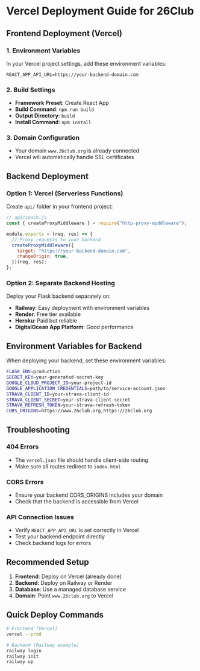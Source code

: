 # Vercel Deployment Guide for 26Club

## Frontend Deployment (Vercel)

### 1. Environment Variables

In your Vercel project settings, add these environment variables:

```
REACT_APP_API_URL=https://your-backend-domain.com
```

### 2. Build Settings

- **Framework Preset**: Create React App
- **Build Command**: `npm run build`
- **Output Directory**: `build`
- **Install Command**: `npm install`

### 3. Domain Configuration

- Your domain `www.26club.org` is already connected
- Vercel will automatically handle SSL certificates

## Backend Deployment

### Option 1: Vercel (Serverless Functions)

Create `api/` folder in your frontend project:

```javascript
// api/coach.js
const { createProxyMiddleware } = require("http-proxy-middleware");

module.exports = (req, res) => {
  // Proxy requests to your backend
  createProxyMiddleware({
    target: "https://your-backend-domain.com",
    changeOrigin: true,
  })(req, res);
};
```

### Option 2: Separate Backend Hosting

Deploy your Flask backend separately on:

- **Railway**: Easy deployment with environment variables
- **Render**: Free tier available
- **Heroku**: Paid but reliable
- **DigitalOcean App Platform**: Good performance

## Environment Variables for Backend

When deploying your backend, set these environment variables:

```bash
FLASK_ENV=production
SECRET_KEY=your-generated-secret-key
GOOGLE_CLOUD_PROJECT_ID=your-project-id
GOOGLE_APPLICATION_CREDENTIALS=path/to/service-account.json
STRAVA_CLIENT_ID=your-strava-client-id
STRAVA_CLIENT_SECRET=your-strava-client-secret
STRAVA_REFRESH_TOKEN=your-strava-refresh-token
CORS_ORIGINS=https://www.26club.org,https://26club.org
```

## Troubleshooting

### 404 Errors

- The `vercel.json` file should handle client-side routing
- Make sure all routes redirect to `index.html`

### CORS Errors

- Ensure your backend CORS_ORIGINS includes your domain
- Check that the backend is accessible from Vercel

### API Connection Issues

- Verify `REACT_APP_API_URL` is set correctly in Vercel
- Test your backend endpoint directly
- Check backend logs for errors

## Recommended Setup

1. **Frontend**: Deploy on Vercel (already done)
2. **Backend**: Deploy on Railway or Render
3. **Database**: Use a managed database service
4. **Domain**: Point `www.26club.org` to Vercel

## Quick Deploy Commands

```bash
# Frontend (Vercel)
vercel --prod

# Backend (Railway example)
railway login
railway init
railway up
```
